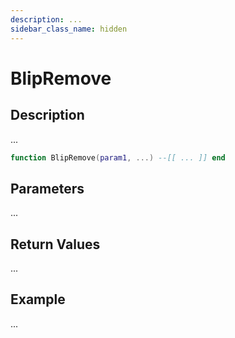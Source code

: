 ```yaml
---
description: ...
sidebar_class_name: hidden
---
```


# BlipRemove

## Description

...

```lua
function BlipRemove(param1, ...) --[[ ... ]] end
```

## Parameters

...

## Return Values

...

## Example

...

